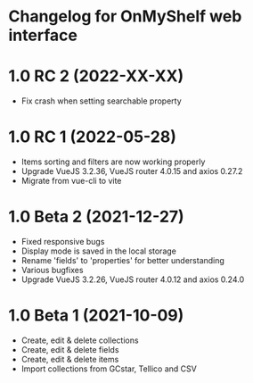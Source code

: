 # Changelog for OnMyShelf web interface

# 1.0 RC 2 (2022-XX-XX)
- Fix crash when setting searchable property

# 1.0 RC 1 (2022-05-28)
- Items sorting and filters are now working properly
- Upgrade VueJS 3.2.36, VueJS router 4.0.15 and axios 0.27.2
- Migrate from vue-cli to vite

# 1.0 Beta 2 (2021-12-27)
- Fixed responsive bugs
- Display mode is saved in the local storage
- Rename 'fields' to 'properties' for better understanding
- Various bugfixes
- Upgrade VueJS 3.2.26, VueJS router 4.0.12 and axios 0.24.0

# 1.0 Beta 1 (2021-10-09)
- Create, edit & delete collections
- Create, edit & delete fields
- Create, edit & delete items
- Import collections from GCstar, Tellico and CSV
